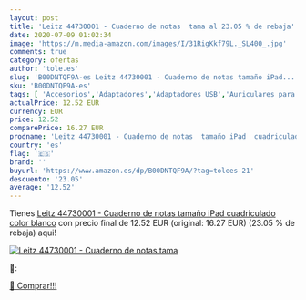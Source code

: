 ```yaml
---
layout: post
title: 'Leitz 44730001 - Cuaderno de notas  tama al 23.05 % de rebaja'
date: 2020-07-09 01:02:34
image: 'https://m.media-amazon.com/images/I/31RigKkf79L._SL400_.jpg'
comments: true
category: ofertas
author: 'tole.es'
slug: 'B00DNTQF9A-es Leitz 44730001 - Cuaderno de notas tamaño iPad...'
sku: 'B00DNTQF9A-es'
tags: [ 'Accesorios','Adaptadores','Adaptadores USB','Auriculares para equipo de audio','Auriculares y accesorios','Electrónica','Informática','ipad', ]
actualPrice: 12.52 EUR
currency: EUR
price: 12.52
comparePrice: 16.27 EUR
prodname: 'Leitz 44730001 - Cuaderno de notas  tamaño iPad  cuadriculado   color blanco'
country: 'es'
flag: '🇪🇸'
brand: ''
buyurl: 'https://www.amazon.es/dp/B00DNTQF9A/?tag=tolees-21'
descuento: '23.05'
average: '12.52'
---
```


Tienes [Leitz 44730001 - Cuaderno de notas  tamaño iPad  cuadriculado   color blanco](https://www.amazon.es/dp/B00DNTQF9A/?tag=tolees-21) con precio final de  12.52 EUR (original: 16.27 EUR) (23.05 %  de rebaja) aqui!

[![Leitz 44730001 - Cuaderno de notas  tama](https://m.media-amazon.com/images/I/31RigKkf79L._SL400_.jpg)](https://www.amazon.es/dp/B00DNTQF9A/?tag=tolees-21)

🔎:


[🛒 Comprar!!!](https://www.amazon.es/dp/B00DNTQF9A/?tag=tolees-21)
